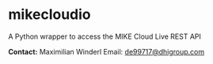 # mikecloudio
A Python wrapper to access the MIKE Cloud Live REST API


**Contact:** 
Maximilian Winderl 
Email: de99717@dhigroup.com

